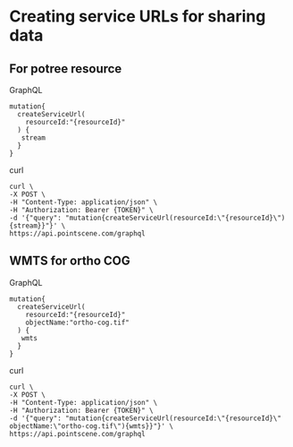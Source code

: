 # Creating service URLs for sharing data

## For potree resource
GraphQL
```
mutation{
  createServiceUrl(
    resourceId:"{resourceId}"
  ) {
   stream
  }
}
```
curl
```
curl \
-X POST \
-H "Content-Type: application/json" \
-H "Authorization: Bearer {TOKEN}" \
-d '{"query": "mutation{createServiceUrl(resourceId:\"{resourceId}\"){stream}}"}' \
https://api.pointscene.com/graphql
```

## WMTS for ortho COG 
GraphQL
```
mutation{
  createServiceUrl(
    resourceId:"{resourceId}"
    objectName:"ortho-cog.tif"
  ) {
   wmts
  }
}
```

curl
```
curl \
-X POST \
-H "Content-Type: application/json" \
-H "Authorization: Bearer {TOKEN}" \
-d '{"query": "mutation{createServiceUrl(resourceId:\"{resourceId}\" objectName:\"ortho-cog.tif\"){wmts}}"}' \
https://api.pointscene.com/graphql
```